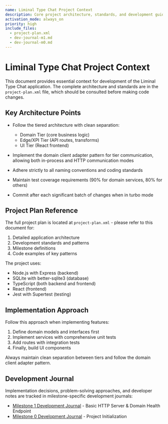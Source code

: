 ```yaml
---
name: Liminal Type Chat Project Context
description: Core project architecture, standards, and development guidelines
activation_mode: always_on
priority: high
include_files:
  - project-plan.xml
  - dev-journal-m1.md
  - dev-journal-m0.md
---
```


# Liminal Type Chat Project Context

This document provides essential context for development of the Liminal Type Chat application. The complete architecture and standards are in the `project-plan.xml` file, which should be consulted before making code changes.

## Key Architecture Points

- Follow the tiered architecture with clean separation:
  - Domain Tier (core business logic)
  - Edge/XPI Tier (API routes, transforms)
  - UI Tier (React frontend)

- Implement the domain client adapter pattern for tier communication, allowing both in-process and HTTP communication modes

- Adhere strictly to all naming conventions and coding standards

- Maintain test coverage requirements (90% for domain services, 80% for others)

- Commit after each significant batch of changes when in turbo mode

## Project Plan Reference

The full project plan is located at `project-plan.xml` - please refer to this document for:

1. Detailed application architecture
2. Development standards and patterns
3. Milestone definitions
4. Code examples of key patterns

The project uses:
- Node.js with Express (backend)
- SQLite with better-sqlite3 (database)
- TypeScript (both backend and frontend)
- React (frontend)
- Jest with Supertest (testing)

## Implementation Approach

Follow this approach when implementing features:
1. Define domain models and interfaces first
2. Implement services with comprehensive unit tests
3. Add routes with integration tests
4. Finally, build UI components

Always maintain clean separation between tiers and follow the domain client adapter pattern.

## Development Journal

Implementation decisions, problem-solving approaches, and developer notes are tracked in milestone-specific development journals:

- [Milestone 1 Development Journal](dev-journal-m1.md) - Basic HTTP Server & Domain Health Endpoint
- [Milestone 0 Development Journal](dev-journal-m0.md) - Project Initialization
